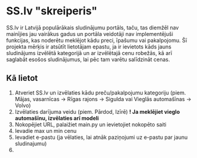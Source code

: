 # SS.lv "skreiperis"

SS.lv ir Latvijā populārākais sludinājumu portāls, taču, tas diemžēl nav mainījies jau vairākus gadus un portāla veidotāji nav implementējuši funkcijas, kas noderētu meklējot kādu preci, īpašumu vai pakalpojomu. Šī projekta mērķis ir atsūtīt lietotājam epastu, ja ir ievietots kāds jauns sludinājums izvēlētā kategorijā un ar izvēlētajā cenu robežās, kā arī saglabāt esošos sludinājumus, lai pēc tam varētu salīdzināt cenas.

## Kā lietot

1. Atveriet SS.lv un izvēlaties kādu preču/pakalpojumu kategoriju (piem. Mājas, vasarnīcas -> Rīgas rajons -> Sigulda vai Vieglās automašīnas -> Volvo)
2. Izvēlaties darījuma veidu (piem. Pārdod, Izīrē) **! Ja meklējiet vieglo automašīnu, izvēlaties arī modeli**
3. Nokopējiet URL, palaižiet main.py un ievietojiet nokopēto saiti
4. Ievadie max un min cenu
5. Ievadiet e-pastu (ja vēlaties, lai atnāk paziņojumi uz e-pastu par jaunu sludinajumu)
6. 